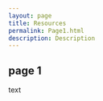 ```yaml
---
layout: page
title: Resources
permalink: Page1.html
description: Description
---
```



## page 1

text 
